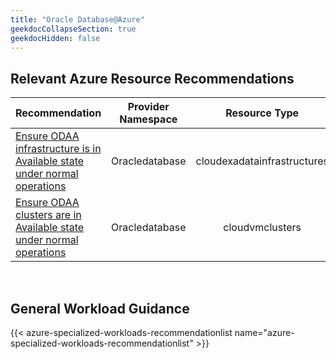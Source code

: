 ```yaml
---
title: "Oracle Database@Azure"
geekdocCollapseSection: true
geekdocHidden: false
---
```


## Relevant Azure Resource Recommendations

| Recommendation                                                                                   | Provider Namespace |  Resource Type  |
| :----------------------------------------------------------------------------------------------- | :----------------: | :-------------: |
| [Ensure ODAA infrastructure is in Available state under normal operations](../../../Azure-Proactive-Resiliency-Library-v2/azure-resources/Oracledatabase/cloudexadatainfrastructures/#) |       Oracledatabase        |  cloudexadatainfrastructures  |
| [Ensure ODAA clusters are in Available state under normal operations](../../../Azure-Proactive-Resiliency-Library-v2/azure-resources/Oracledatabase/cloudexadatavmclusters/#) |      Oracledatabase       | cloudvmclusters |

<br>

## General Workload Guidance

{{< azure-specialized-workloads-recommendationlist name="azure-specialized-workloads-recommendationlist" >}}
